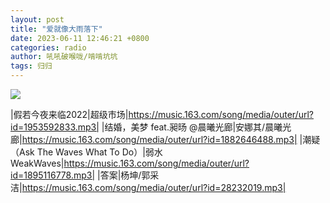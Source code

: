 ```yaml
---
layout: post
title: "爱就像大雨落下"
date: 2023-06-11 12:46:21 +0800
categories: radio
author: 吼吼破喉咙/啃啃坑坑
tags: 归归
---
```

![]({{site.baseurl}}/images/cover_20230611.jpg)

|假若今夜来临2022|超级市场|https://music.163.com/song/media/outer/url?id=1953592833.mp3|
|结婚，美梦 feat.昶旸 @晨曦光廊|安娜其/晨曦光廊|https://music.163.com/song/media/outer/url?id=1882646488.mp3|
|潮疑（Ask The Waves What To Do）|弱水WeakWaves|https://music.163.com/song/media/outer/url?id=1895116778.mp3|
|答案|杨坤/郭采洁|https://music.163.com/song/media/outer/url?id=28232019.mp3|

